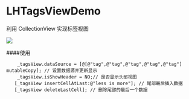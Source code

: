 # LHTagsViewDemo

利用 CollectionView 实现标签视图

![](https://github.com/linsyorozuya/LHTagsViewDemo/blob/master/LHTagsViewDemo/2016-08-24%2009_22_04.gif)

####使用

        _tagsView.dataSource = [@[@"tag",@"tag",@"tag",@"tag",@"tag"] mutableCopy]; // 设置数据源并更新显示
        _tagsView.isShowHeader = NO;// 是否显示头部视图
       [_tagsView insertCellAtLast:@"less is more"]; // 尾部最后插入数据
       [_tagsView deleteLastCell]; // 删除尾部的最后一个数据
